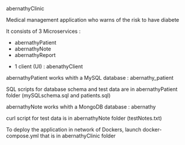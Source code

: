 abernathyClinic

Medical management application who warns of the risk to have diabete

It consists of 3 Microservices :
- abernathyPatient
- abernathyNote
- abernathyReport
+ 1 client (UI) : abenathyClient


abernathyPatient works whith a MySQL database : abernathy_patient

SQL scripts for database schema and test data are in abernathyPatient folder (mySQLschema.sql and patients.sql)


abernathyNote works whith a MongoDB database : abernathy

curl script for test data is in abernathyNote folder (testNotes.txt)


To deploy the application in network of Dockers, launch docker-compose.yml that is in abernathyClinic folder
